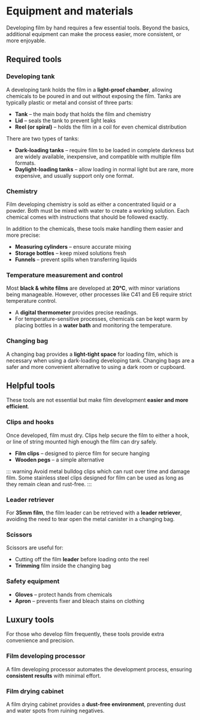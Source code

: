 # Equipment and materials 

Developing film by hand requires a few essential tools. 
Beyond the basics, additional equipment can make the process easier, more consistent, or more enjoyable.

## Required tools 

### Developing tank 

A developing tank holds the film in a **light-proof chamber**, allowing chemicals to be poured in and out without exposing the film. 
Tanks are typically plastic or metal and consist of three parts: 

- **Tank** – the main body that holds the film and chemistry 
- **Lid** – seals the tank to prevent light leaks 
- **Reel (or spiral)** – holds the film in a coil for even chemical distribution 

There are two types of tanks: 

- **Dark-loading tanks** – require film to be loaded in complete darkness but are widely available, inexpensive, and compatible with multiple film formats. 
- **Daylight-loading tanks** – allow loading in normal light but are rare, more expensive, and usually support only one format. 

<!-- TODO: Add an image of different developing tank styles -->

### Chemistry 

Film developing chemistry is sold as either a concentrated liquid or a powder. 
Both must be mixed with water to create a working solution. 
Each chemical comes with instructions that should be followed exactly. 

In addition to the chemicals, these tools make handling them easier and more precise:

- **Measuring cylinders** – ensure accurate mixing 
- **Storage bottles** – keep mixed solutions fresh 
- **Funnels** – prevent spills when transferring liquids

### Temperature measurement and control 

Most **black & white films** are developed at **20°C**, with minor variations being manageable. 
However, other processes like C41 and E6 require strict temperature control. 

- A **digital thermometer** provides precise readings. 
- For temperature-sensitive processes, chemicals can be kept warm by placing bottles in a **water bath** and monitoring the temperature. 

### Changing bag 

A changing bag provides a **light-tight space** for loading film, which is necessary when using a dark-loading developing tank.
Changing bags are a safer and more convenient alternative to using a dark room or cupboard. 


## Helpful tools 

These tools are not essential but make film development **easier and more efficient**. 

### Clips and hooks 

Once developed, film must dry. 
Clips help secure the film to either a hook, or line of string mounted high enough the film can dry safely. 

- **Film clips** – designed to pierce film for secure hanging 
- **Wooden pegs** – a simple alternative 

::: warning 
Avoid metal bulldog clips which can rust over time and damage film. Some stainless steel clips designed for film can be used as long as they remain clean and rust-free.
:::

### Leader retriever 

For **35mm film**, the film leader can be retrieved with a **leader retriever**, avoiding the need to tear open the metal canister in a changing bag. 

### Scissors 

Scissors are useful for: 
- Cutting off the film **leader** before loading onto the reel 
- **Trimming** film inside the changing bag 

### Safety equipment 

- **Gloves** – protect hands from chemicals 
- **Apron** – prevents fixer and bleach stains on clothing 

## Luxury tools 

For those who develop film frequently, these tools provide extra convenience and precision. 

### Film developing processor 

A film developing processor automates the development process, ensuring **consistent results** with minimal effort. 

### Film drying cabinet 

A film drying cabinet provides a **dust-free environment**, preventing dust and water spots from ruining negatives.  
